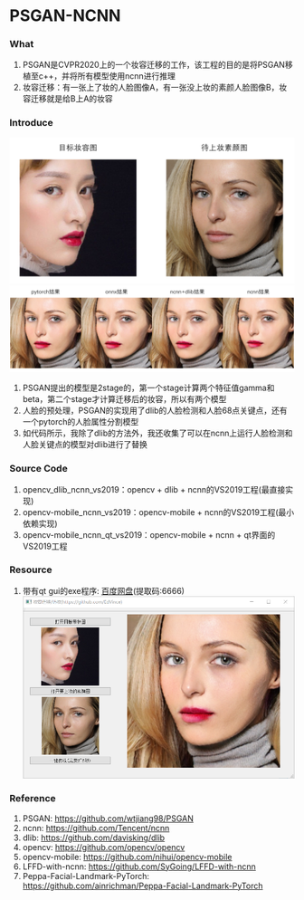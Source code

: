 # PSGAN-NCNN
### What
1. PSGAN是CVPR2020上的一个妆容迁移的工作，该工程的目的是将PSGAN移植至c++，并将所有模型使用ncnn进行推理
2. 妆容迁移：有一张上了妆的人脸图像A，有一张没上妆的素颜人脸图像B，妆容迁移就是给B上A的妆容

### Introduce
![image](./resource/c1.png)
![image](./resource/c2.png)
1. PSGAN提出的模型是2stage的，第一个stage计算两个特征值gamma和beta，第二个stage才计算迁移后的妆容，所以有两个模型
2. 人脸的预处理，PSGAN的实现用了dlib的人脸检测和人脸68点关键点，还有一个pytorch的人脸属性分割模型
3. 如代码所示，我除了dlib的方法外，我还收集了可以在ncnn上运行人脸检测和人脸关键点的模型对dlib进行了替换

### Source Code
1. opencv_dlib_ncnn_vs2019：opencv + dlib + ncnn的VS2019工程(最直接实现)
2. opencv-mobile_ncnn_vs2019：opencv-mobile + ncnn的VS2019工程(最小依赖实现)
3. opencv-mobile_ncnn_qt_vs2019：opencv-mobile + ncnn + qt界面的VS2019工程

### Resource
1. 带有qt gui的exe程序: [百度网盘](https://pan.baidu.com/s/1PzlkoM3pC9Zxo9KDuNsdNw)(提取码:6666)
![image](./resource/exe.png)


### Reference
1. PSGAN: https://github.com/wtjiang98/PSGAN
2. ncnn: https://github.com/Tencent/ncnn
3. dlib: https://github.com/davisking/dlib
4. opencv: https://github.com/opencv/opencv
5. opencv-mobile: https://github.com/nihui/opencv-mobile
6. LFFD-with-ncnn: https://github.com/SyGoing/LFFD-with-ncnn
7. Peppa-Facial-Landmark-PyTorch: https://github.com/ainrichman/Peppa-Facial-Landmark-PyTorch